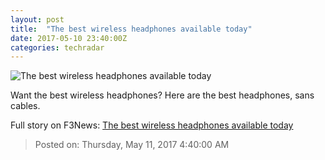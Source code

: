 ```yaml
---
layout: post
title:  "The best wireless headphones available today"
date: 2017-05-10 23:40:00Z
categories: techradar
---
```


![The best wireless headphones available today](http://cdn.mos.cms.futurecdn.net/TyNLPw7tVdQUYEWACD6tJN-1200-80.jpg)

Want the best wireless headphones? Here are the best headphones, sans cables.


Full story on F3News: [The best wireless headphones available today](http://www.f3nws.com/n/4NqcBG)

> Posted on: Thursday, May 11, 2017 4:40:00 AM
